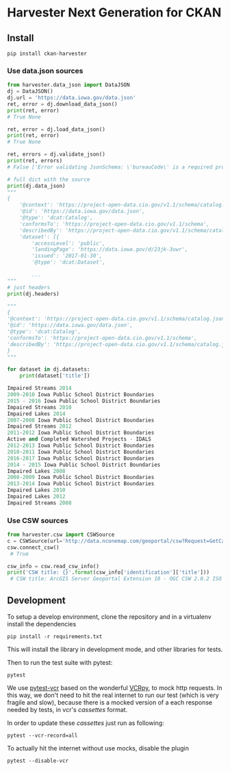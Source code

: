# Harvester Next Generation for CKAN

## Install

```
pip install ckan-harvester
```


### Use data.json sources

```python
from harvester.data_json import DataJSON
dj = DataJSON()
dj.url = 'https://data.iowa.gov/data.json'
ret, error = dj.download_data_json()
print(ret, error)
# True None

ret, error = dj.load_data_json()
print(ret, error)
# True None

ret, errors = dj.validate_json()
print(ret, errors)
# False ['Error validating JsonSchema: \'bureauCode\' is a required property ...

# full dict with the source
print(dj.data_json)
"""
{
	'@context': 'https://project-open-data.cio.gov/v1.1/schema/catalog.jsonld',
	'@id': 'https://data.iowa.gov/data.json',
	'@type': 'dcat:Catalog',
	'conformsTo': 'https://project-open-data.cio.gov/v1.1/schema',
	'describedBy': 'https://project-open-data.cio.gov/v1.1/schema/catalog.json',
	'dataset': [{
		'accessLevel': 'public',
		'landingPage': 'https://data.iowa.gov/d/23jk-3uwr',
		'issued': '2017-01-30',
		'@type': 'dcat:Dataset',

        ... 
"""
# just headers
print(dj.headers)

"""
{
'@context': 'https://project-open-data.cio.gov/v1.1/schema/catalog.jsonld',
'@id': 'https://data.iowa.gov/data.json',
'@type': 'dcat:Catalog',
'conformsTo': 'https://project-open-data.cio.gov/v1.1/schema',
'describedBy': 'https://project-open-data.cio.gov/v1.1/schema/catalog.json',
}
"""

for dataset in dj.datasets:
    print(dataset['title'])

Impaired Streams 2014
2009-2010 Iowa Public School District Boundaries
2015 - 2016 Iowa Public School District Boundaries
Impaired Streams 2010
Impaired Lakes 2014
2007-2008 Iowa Public School District Boundaries
Impaired Streams 2012
2011-2012 Iowa Public School District Boundaries
Active and Completed Watershed Projects - IDALS
2012-2013 Iowa Public School District Boundaries
2010-2011 Iowa Public School District Boundaries
2016-2017 Iowa Public School District Boundaries
2014 - 2015 Iowa Public School District Boundaries
Impaired Lakes 2008
2008-2009 Iowa Public School District Boundaries
2013-2014 Iowa Public School District Boundaries
Impaired Lakes 2010
Impaired Lakes 2012
Impaired Streams 2008

```


### Use CSW sources

```python
from harvester.csw import CSWSource
c = CSWSource(url='http://data.nconemap.com/geoportal/csw?Request=GetCapabilities&Service=CSW&Version=2.0.2')
csw.connect_csw()
 # True

csw_info = csw.read_csw_info()
print('CSW title: {}'.format(csw_info['identification']['title']))
 # CSW title: ArcGIS Server Geoportal Extension 10 - OGC CSW 2.0.2 ISO AP
```

## Development

To setup a develop environment, clone the repository and in a virtualenv install the dependencies

```
pip install -r requirements.txt
```

This will install the library in development mode, and other libraries for tests. 


Then to run the test suite with pytest:

```
pytest
```

We use [pytest-vcr](https://pytest-vcr.readthedocs.io/en/latest/) based on the wonderful [VCRpy](https://vcrpy.readthedocs.io/en/latest/), to mock http requests. In this way, we don't need to hit the real internet to run our test (which is very fragile and slow), because there is a mocked version of a each response needed by tests, in vcr's *cassettes* format. 

In order to update these *cassettes* just run as following: 

```
pytest --vcr-record=all
```

To actually hit the internet without use mocks, disable the plugin 

```
pytest --disable-vcr
```